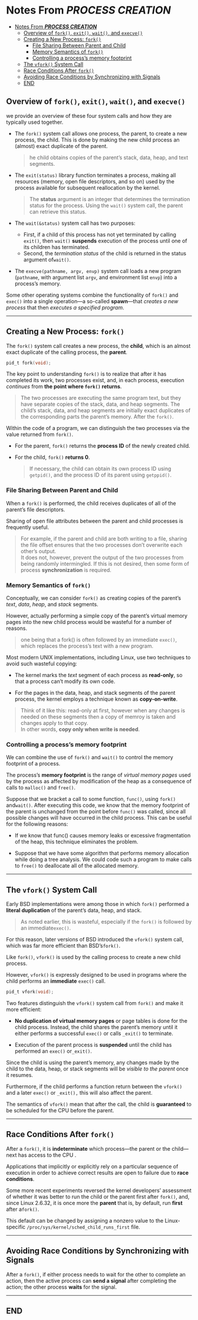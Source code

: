 # Notes From ***PROCESS CREATION***

- [Notes From ***PROCESS CREATION***](#notes-from-process-creation)
  - [Overview of `fork()`, `exit()`, `wait()`, and `execve()`](#overview-of-fork-exit-wait-and-execve)
  - [Creating a New Process: `fork()`](#creating-a-new-process-fork)
    - [File Sharing Between Parent and Child](#file-sharing-between-parent-and-child)
    - [Memory Semantics of `fork()`](#memory-semantics-of-fork)
    - [Controlling a process’s memory footprint](#controlling-a-processs-memory-footprint)
  - [The `vfork()` System Call](#the-vfork-system-call)
  - [Race Conditions After `fork()`](#race-conditions-after-fork)
  - [Avoiding Race Conditions by Synchronizing with Signals](#avoiding-race-conditions-by-synchronizing-with-signals)
  - [END](#end)

## Overview of `fork()`, `exit()`, `wait()`, and `execve()`

we provide an overview of these four system calls and how they are typically used together.

- The `fork()` system call allows one process, the parent, to create a new process, the child. This is done by making the new child process an (almost) exact duplicate of the parent.
    > he child obtains copies of the parent’s stack, data, heap, and text segments.

- The `exit(status)` library function terminates a process, making all resources
(memory, open file descriptors, and so on) used by the process available for
subsequent reallocation by the kernel.
   > The **status** argument is an integer that determines the termination status for the process. Using the `wait()` system call, the parent can retrieve this status.
- The `wait(&status)` system call has two purposes:
  - First, if a child of this process has not yet terminated by calling `exit()`, then `wait()` **suspends** execution of the process until one of its children has terminated.
  - Second, the *termination status* of the child is returned in the status argument of`wait()`.

- The `execve(pathname, argv, envp)` system call loads a new program (`pathname`, with argument list `argv`, and environment list `envp`) into a process’s memory.

Some other operating systems combine the functionality of `fork()` and `exec()` into a single operation—a so-called **spawn**—that *creates a new process* that then *executes a specified program*.

---

## Creating a New Process: `fork()`

The `fork()` system call creates a new process, the **child**, which is an almost exact duplicate of the calling process, the **parent**.

```c
pid_t fork(void);
```

The key point to understanding `fork()` is to realize that after it has completed its work, two processes exist, and, in each process, execution *continues* from **the point where `fork()` returns**.

> The two processes are executing the same program text, but they have separate copies of the stack, data, and heap segments. The child’s stack, data, and heap segments are initially exact duplicates of the corresponding parts the parent’s memory.  After the `fork()`.

Within the code of a program, we can distinguish the two processes via the value returned from `fork()`.

- For the parent, `fork()` returns the **process ID** of the newly created child.

- For the child, `fork()` **returns 0**.
    > If necessary, the child can obtain its own process ID using `getpid()`, and the process ID of its parent using `getppid()`.

### File Sharing Between Parent and Child

When a `fork()` is performed, the child receives duplicates of all of the parent’s file descriptors.

Sharing of open file attributes between the parent and child processes is frequently useful.
> For example, if the parent and child are both writing to a file, sharing the file offset ensures that the two processes don’t overwrite each other’s output.  
> It does not, however, prevent the output of the two processes from being randomly intermingled. If this is not desired, then some form of process **synchronization** is required.

### Memory Semantics of `fork()`

Conceptually, we can consider `fork()` as creating copies of the parent’s *text*, *data*, *heap*, and *stack* segments.

However, actually performing a simple copy of the parent’s virtual memory pages into the new child process would be wasteful for a number of reasons.

> one being that a fork() is often followed by an immediate `exec()`, which replaces the process’s text with a new program.

Most modern UNIX implementations, including Linux, use two techniques to avoid such wasteful copying:

- The kernel marks the *text* segment of each process as **read-only**, so that a process can’t modify its own code.

- For the pages in the data, heap, and stack segments of the parent process, the kernel employs a technique known as **copy-on-write**.

> Think of it like this: read-only at first, however when any changes is needed on these segments then a copy of memroy is taken and changes apply to that copy.  
> In other words, **copy only when write is needed**.

### Controlling a process’s memory footprint

We can combine the use of `fork()` and `wait()` to control the memory footprint of a process.

The process’s **memory footprint** is the range of *virtual memory pages* used by the process as affected by modification of the heap as a consequence of calls to `malloc()` and `free()`.

Suppose that we bracket a call to some function, `func()`, using `fork()` and`wait()`.
After executing this code, we know that the memory footprint of the parent is unchanged from the point before `func()` was called, since all possible changes will have occurred in the child process. This can be useful for the following reasons:

- If we know that func() causes memory leaks or excessive fragmentation of the
heap, this technique eliminates the problem.

- Suppose that we have some algorithm that performs memory allocation while doing a tree analysis. We could code such a program to make calls to `free()` to deallocate all of the allocated memory.

---

## The `vfork()` System Call

Early BSD implementations were among those in which `fork()` performed a **literal duplication** of the parent’s data, heap, and stack.
> As noted earlier, this is wasteful, especially if the `fork()` is followed by an immediate`exec()`.

For this reason, later versions of BSD introduced the `vfork()` system call, which was far more efficient than BSD’s`fork()`.

Like `fork()`, `vfork()` is used by the calling process to create a new child process.  

However, `vfork()` is expressly designed to be used in programs where the child performs an **immediate** `exec()` call.

```c
pid_t vfork(void);
```

Two features distinguish the `vfork()` system call from `fork()` and make it more efficient:

- **No duplication of virtual memory pages** or page tables is done for the child process. Instead, the child shares the parent’s memory until it either performs a successful `exec()` or calls `_exit()` to terminate.

- Execution of the parent process is **suspended** until the child has performed an `exec()` or`_exit()`.

Since the child is using the parent’s memory, any changes made by the child to the data, heap, or stack segments will be *visible to the parent* once it resumes.

Furthermore, if the child performs a function return between the `vfork()` and a later `exec()` or `_exit(),` this will also affect the parent.

The semantics of `vfork()` mean that after the call, the child is **guaranteed** to be scheduled for the CPU before the parent.

---

## Race Conditions After `fork()`

After a `fork()`, it is **indeterminate** which process—the parent or the child—next has access to the CPU .

Applications that implicitly or explicitly rely on a particular sequence of execution in order to achieve correct results are open to failure due to **race conditions**.

Some more recent experiments reversed the kernel developers’ assessment of whether it was better to run the child or the parent first after `fork()`, and, since Linux 2.6.32, it is once more the **parent** that is, by default, run **first** after a`fork()`.

This default can be changed by assigning a nonzero value to the Linux-specific `/proc/sys/kernel/sched_child_runs_first` file.

---

## Avoiding Race Conditions by Synchronizing with Signals

After a `fork()`, if either process needs to wait for the other to complete an action, then the active process can **send a signal** after completing the action; the other process **waits** for the signal.

---

## END
